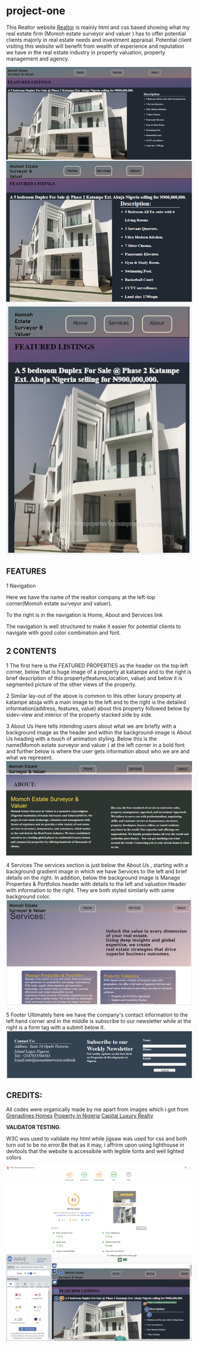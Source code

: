 ﻿# project-one
This Realtor website [Realtor](https://dussy42.github.io/project-one/) is mainly html and css based showing what my real estate firm (Momoh estate surveyor and valuer ) has to offer potential clients majorly in real estate needs and investment appraisal. Potential client visiting this website will benefit from wealth of experience and reputation we have in the real estate industry in property valuation, property management and agency.

![Screenshot1440px](documentation/Screenshot1440px.png)
![Screenshot768px](documentation/Screenshot768px.png)
![Screenshot425px](documentation/Screenshot425px.png)

 ## FEATURES <br>   
	
1 Navigation <br>



Here we have the name of the realtor company at the left-top corner(Momoh estate surveyor and valuer). 

To the right is in the navigation is Home, About and Services link

The navigation is well structured to make it easier for potential clients to navigate with good color combination and font.<br>





## 2 CONTENTS <br>



1 The first here is the 
FEATURED PROPERTIES as the header on the top left corner, below that is huge image of a property at katampe and to the right is brief description of this property(features,location, value) and below it is segmented picture of the other views of the property. <br>



2 Similar lay-out of the above is common to this other luxury property at katampe abuja with a main image to the left and to the right is the detailed information(address, features, value) about this property followed below by sidev-view and interior of the property stacked side by side. <br>



3 About Us
 Here tells intending users about what we are briefly with a background image as the header and within the background-image is About Us heading with a touch of animation styling. Below this is the name(Momoh estate surveyor and valuer )  at the left corner in a bold font and further below is where the user gets information about who we are and what we represent.<br>
 ![About](documentation/about.png)
 
	
	

 4 Services
  The services section is just below the About Us , starting with a background gradient image in which we have Services to the left and brief details on the right. In addition, below the background image is Manage Properties & Portfolios header with details to the left and valuation Header with information to the right. They are both styled similarly with same background color.<br>
   ![Services](documentation/services.png)
   	
  
  5 Footer
  Ultimately here we have the company's contact information to the left hand corner and in the middle is subscribe to our newsletter while at the right is a form tag with a submit below it.<br>
   ![Contact](documentation/contact.png)
		
		

  ## CREDITS:<br>
		
		
  All codes were organically made by me apart from images which i got from [Grenadines Homes](https://grenadineshomes.com/) [Property in Nigeria](https://www.privateproperty.com.ng/ )  [Capital Luxury Realty](https://capitalluxury.com/)

 **VALIDATOR TESTING**:<br>
	
	
 W3C was used to validate my html while jigsaw was used for css and both turn out to be no error.Be that as it may, i affrirm  upon using lighthouse in devtools that the website is accessibile with legible fonts and well lighted colors

 ![Lighthouse](asset/lighthouse.png)
  ![Wave](documentation/wave.png)


